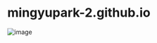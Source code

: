 # mingyupark-2.github.io

![image](https://github.com/user-attachments/assets/2917b347-e3d1-4866-adc7-bd6a1e91c554)
